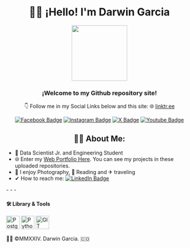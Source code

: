 # <h1 align="center">🙋‍♂️ ¡Hello! I'm Darwin Garcia </h1>
<!-- First Section Pane -->
<div id="header" align="center">
  <img src="https://cdn-icons-png.flaticon.com/512/5408/5408783.png" width="150" />
  <h3 align="center">¡Welcome to my Github repository site!</h3>
  <p align="center">👇 Follow me in my Social Links below and this site: 🌐 <a href="https://linktr.ee/idarwingarcia"> linktr.ee</a></p>
  <!-- Social Media Badge Section -->
  <div id="badges">
  <a href="https://www.facebook.com/imdarwingarcia"><img src="https://img.shields.io/badge/Facebook-1877F2?style=for-the-badge&logo=facebook&logoColor=white" alt="Facebook Badge"/></a>
  <a href="https://www.instagram.com/itsdarwingarcia"><img src="https://img.shields.io/badge/Instagram-E4405F?style=for-the-badge&logo=instagram&logoColor=white" alt="Instagram Badge"/></a>
  <a href="https://x.com/_DarwinGarcia_"><img src="https://img.shields.io/badge/X-000000?style=for-the-badge&logo=x&logoColor=white" alt="X Badge"/></a>
  <a href="https://www.youtube.com/@Darwin-Garcia"><img src="https://img.shields.io/badge/YouTube-red?style=for-the-badge&logo=youtube&logoColor=white" alt="Youtube Badge"/></a>    
</div>
</div>
<!-- About Me Section -->
<h2 align="center"> 👨‍💻 About Me: </h2>
<ul>
<li> 💼 Data Scientist Jr. and Engineering Student</li>
<li> 🌐 Enter my <a href="https://www.darwin-garcia.co">Web Portfolio Here</a>. You can see my projects in these uploaded repositories.</li>
<li> 📸 I enjoy Photography, 📖 Reading and ✈ traveling </li>
<li> ✔ How to reach me: <a href="https://www.linkedin.com/in/darwingarc%C3%ADa/"><img src="https://img.shields.io/badge/LinkedIn-blue?style=for-the-badge&logo=linkedin&logoColor=white" alt="LinkedIn Badge"/></a></li>
</ul>
- - -
<h4>🛠️ Library & Tools</h4>
<p>
  <img src="https://upload.wikimedia.org/wikipedia/commons/2/29/Postgresql_elephant.svg" width="36" height="36" alt="PostgreSQL"/>
  <img src="https://upload.wikimedia.org/wikipedia/commons/c/c3/Python-logo-notext.svg" width="36" height="36" alt="Python"/>
  <img src="https://upload.wikimedia.org/wikipedia/commons/3/3f/Git_icon.svg" width="36" height="36" alt="GIT"/>
</p>

👨‍💻 ©MMXXIV. Darwin Garcia. 🇨🇴
